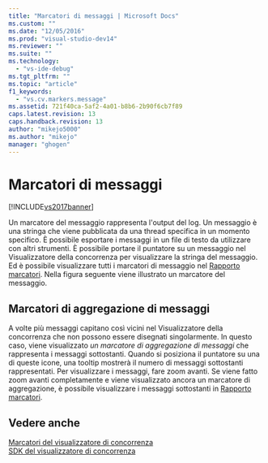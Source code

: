 ```yaml
---
title: "Marcatori di messaggi | Microsoft Docs"
ms.custom: ""
ms.date: "12/05/2016"
ms.prod: "visual-studio-dev14"
ms.reviewer: ""
ms.suite: ""
ms.technology: 
  - "vs-ide-debug"
ms.tgt_pltfrm: ""
ms.topic: "article"
f1_keywords: 
  - "vs.cv.markers.message"
ms.assetid: 721f40ca-5af2-4a01-b8b6-2b90f6cb7f89
caps.latest.revision: 13
caps.handback.revision: 13
author: "mikejo5000"
ms.author: "mikejo"
manager: "ghogen"
---
```

# Marcatori di messaggi
[!INCLUDE[vs2017banner](../code-quality/includes/vs2017banner.md)]

Un marcatore del messaggio rappresenta l'output del log.  Un messaggio è una stringa che viene pubblicata da una thread specifica in un momento specifico.  È possibile esportare i messaggi in un file di testo da utilizzare con altri strumenti.  È possibile portare il puntatore su un messaggio nel Visualizzatore della concorrenza per visualizzare la stringa del messaggio.  Ed è possibile visualizzare tutti i marcatori di messaggio nel [Rapporto marcatori](../profiling/markers-report.md).  Nella figura seguente viene illustrato un marcatore del messaggio.  
  
## Marcatori di aggregazione di messaggi  
 A volte più messaggi capitano così vicini nel Visualizzatore della concorrenza che non possono essere disegnati singolarmente.  In questo caso, viene visualizzato *un marcatore di aggregazione di messaggi* che rappresenta i messaggi sottostanti.  Quando si posiziona il puntatore su una di queste icone, una tooltip mostrerà il numero di messaggi sottostanti rappresentati.  Per visualizzare i messaggi, fare zoom avanti. Se viene fatto zoom avanti completamente e viene visualizzato ancora un marcatore di aggregazione, è possibile visualizzare i messaggi sottostanti in [Rapporto marcatori](../profiling/markers-report.md).  
  
## Vedere anche  
 [Marcatori del visualizzatore di concorrenza](../profiling/concurrency-visualizer-markers.md)   
 [SDK del visualizzatore di concorrenza](../profiling/concurrency-visualizer-sdk.md)